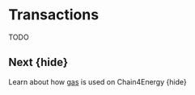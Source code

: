 <!--
order: 2
-->

# Transactions

TODO 

## Next {hide}

Learn about how [gas](./gas.md) is used on Chain4Energy {hide}
